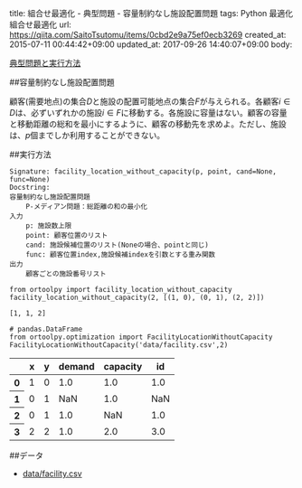 title: 組合せ最適化 - 典型問題 - 容量制約なし施設配置問題
tags: Python 最適化 組合せ最適化
url: https://qiita.com/SaitoTsutomu/items/0cbd2e9a75ef0ecb3269
created_at: 2015-07-11 00:44:42+09:00
updated_at: 2017-09-26 14:40:07+09:00
body:

[典型問題と実行方法](0f6c1a4415d196e64314)

##容量制約なし施設配置問題

顧客(需要地点)の集合$D$と施設の配置可能地点の集合$F$が与えられる。各顧客$i \in D$は、必ずいずれかの施設$i \in F$に移動する。各施設に容量はない。顧客の容量と移動距離の総和を最小にするように、顧客の移動先を求めよ。ただし、施設は、$p$個までしか利用することができない。

##実行方法

```text:usage
Signature: facility_location_without_capacity(p, point, cand=None, func=None)
Docstring:
容量制約なし施設配置問題
    P-メディアン問題：総距離の和の最小化
入力
    p: 施設数上限
    point: 顧客位置のリスト
    cand: 施設候補位置のリスト(Noneの場合、pointと同じ)
    func: 顧客位置index,施設候補indexを引数とする重み関数
出力
    顧客ごとの施設番号リスト
```

```python:python
from ortoolpy import facility_location_without_capacity
facility_location_without_capacity(2, [(1, 0), (0, 1), (2, 2)])
```

```text:結果
[1, 1, 2]
```

```python:python
# pandas.DataFrame
from ortoolpy.optimization import FacilityLocationWithoutCapacity
FacilityLocationWithoutCapacity('data/facility.csv',2)
```

<table>
  <thead>
    <tr>
      <th></th>
      <th>x</th>
      <th>y</th>
      <th>demand</th>
      <th>capacity</th>
      <th>id</th>
    </tr>
  </thead>
  <tbody>
    <tr>
      <th>0</th>
      <td>1</td>
      <td>0</td>
      <td>1.0</td>
      <td>1.0</td>
      <td>1.0</td>
    </tr>
    <tr>
      <th>1</th>
      <td>0</td>
      <td>1</td>
      <td>NaN</td>
      <td>1.0</td>
      <td>NaN</td>
    </tr>
    <tr>
      <th>2</th>
      <td>0</td>
      <td>1</td>
      <td>1.0</td>
      <td>NaN</td>
      <td>1.0</td>
    </tr>
    <tr>
      <th>3</th>
      <td>2</td>
      <td>2</td>
      <td>1.0</td>
      <td>2.0</td>
      <td>3.0</td>
    </tr>
  </tbody>
</table>

##データ
- [data/facility.csv](https://www.dropbox.com/s/wfbjdfplgv2vx5h/facility.csv)

